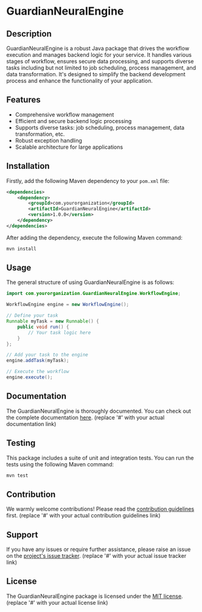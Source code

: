 # GuardianNeuralEngine

## Description

GuardianNeuralEngine is a robust Java package that drives the workflow execution and manages backend logic for your service. It handles various stages of workflow, ensures secure data processing, and supports diverse tasks including but not limited to job scheduling, process management, and data transformation. It's designed to simplify the backend development process and enhance the functionality of your application.

## Features

- Comprehensive workflow management
- Efficient and secure backend logic processing
- Supports diverse tasks: job scheduling, process management, data transformation, etc.
- Robust exception handling
- Scalable architecture for large applications

## Installation

Firstly, add the following Maven dependency to your `pom.xml` file:

```xml
<dependencies>
    <dependency>
        <groupId>com.yourorganization</groupId>
        <artifactId>GuardianNeuralEngine</artifactId>
        <version>1.0.0</version>
    </dependency>
</dependencies>
```

After adding the dependency, execute the following Maven command:

```sh
mvn install
```

## Usage

The general structure of using GuardianNeuralEngine is as follows:

```java
import com.yourorganization.GuardianNeuralEngine.WorkflowEngine;

WorkflowEngine engine = new WorkflowEngine();

// Define your task
Runnable myTask = new Runnable() {
    public void run() {
        // Your task logic here
    }
};

// Add your task to the engine
engine.addTask(myTask);

// Execute the workflow
engine.execute();
```

## Documentation

The GuardianNeuralEngine is thoroughly documented. You can check out the complete documentation [here](#). (replace '#' with your actual documentation link)

## Testing

This package includes a suite of unit and integration tests. You can run the tests using the following Maven command:

```sh
mvn test
```

## Contribution

We warmly welcome contributions! Please read the [contribution guidelines](#) first. (replace '#' with your actual contribution guidelines link)

## Support

If you have any issues or require further assistance, please raise an issue on the [project's issue tracker](#). (replace '#' with your actual issue tracker link)

## License

The GuardianNeuralEngine package is licensed under the [MIT license](#). (replace '#' with your actual license link)
